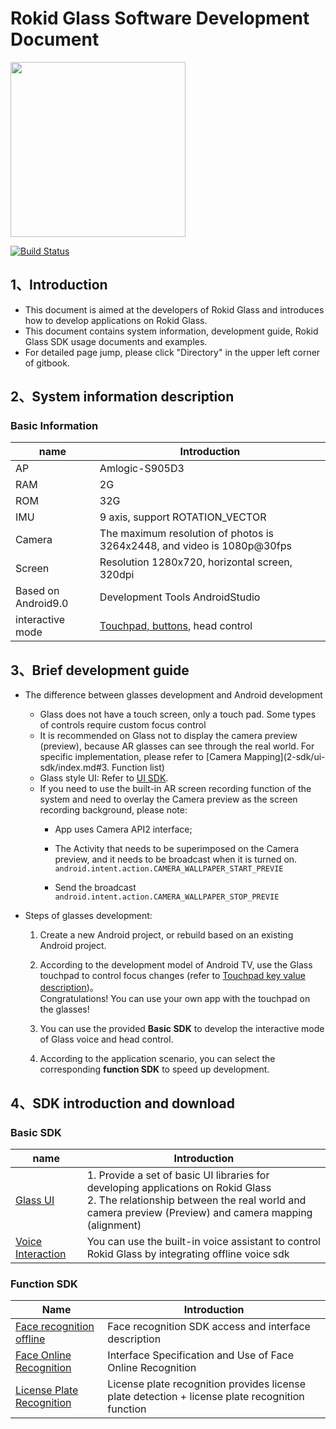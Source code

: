 
# Rokid Glass Software Development Document

<img width="280" src="images/glassConnectDock.png">

[![Build Status](https://travis-ci.org/RokidGlass/glass2-docs.svg?branch=master)](https://travis-ci.org/github/RokidGlass/glass2-docs)

## 1、Introduction
-   This document is aimed at the developers of Rokid Glass and introduces how to develop applications on Rokid Glass.
-   This document contains system information, development guide, Rokid Glass SDK usage documents and examples.
-   For detailed page jump, please click "Directory" in the upper left corner of gitbook.

## 2、System information description
### Basic Information
|name|Introduction|
|---|---|
| AP | Amlogic-S905D3|
| RAM |2G|
| ROM |32G|
| IMU |9 axis, support ROTATION_VECTOR|
| Camera |The maximum resolution of photos is 3264x2448, and video is 1080p@30fps|
| Screen | Resolution 1280x720, horizontal screen, 320dpi |
| Based on Android9.0 |Development Tools AndroidStudio|
| interactive mode |[Touchpad, buttons](1-system/index.md), head control|

## 3、Brief development guide

* The difference between glasses development and Android development
  
  * Glass does not have a touch screen, only a touch pad. Some types of controls require custom focus control
  * It is recommended on Glass not to display the camera preview (preview), because AR glasses can see through the real world. For specific implementation, please refer to [Camera Mapping](2-sdk/ui-sdk/index.md#3. Function list)
  * Glass style UI: Refer to [UI SDK](2-sdk/ui-sdk/index.md).
  * If you need to use the built-in AR screen recording function of the system and need to overlay the Camera preview as the screen recording background, please note:
	* App uses Camera API2 interface;
	* The Activity that needs to be superimposed on the Camera preview, and it needs to be broadcast when it is turned on. ``android.intent.action.CAMERA_WALLPAPER_START_PREVIE``
	
    
	
	* Send the broadcast ``android.intent.action.CAMERA_WALLPAPER_STOP_PREVIE``
	
* Steps of glasses development:
  
  1. Create a new Android project, or rebuild based on an existing Android project.
  
  2. According to the development model of Android TV, use the Glass touchpad to control focus changes (refer to [Touchpad key value description](1-system/index.md))。<br>Congratulations! You can use your own app with the touchpad on the glasses!
  
  3. You can use the provided **Basic SDK** to develop the interactive mode of Glass voice and head control.
  
  4. According to the application scenario, you can select the corresponding **function SDK** to speed up development.

## 4、SDK introduction and download
### Basic SDK
|name|Introduction|
|---|---|
| [Glass UI](2-sdk/ui-sdk/index.md) | 1. Provide a set of basic UI libraries for developing applications on Rokid Glass<br>2. The relationship between the real world and camera preview (Preview) and camera mapping (alignment)<br> |
| [Voice Interaction](2-sdk/3-voice-sdk/InstructSdk/InstructSdk.md)| You can use the built-in voice assistant to control Rokid Glass by integrating offline voice sdk|

### Function SDK
|Name|Introduction|
|---|---|
| [Face recognition offline](2-sdk/1-face-sdk/index.md) | Face recognition SDK access and interface description|
| [Face Online Recognition](2-sdk/1-face-online-sdk/index.md)| Interface Specification and Use of Face Online Recognition|
| [License Plate Recognition](2-sdk/2-lpr-sdk/index.md)|License plate recognition provides license plate detection + license plate recognition function |
